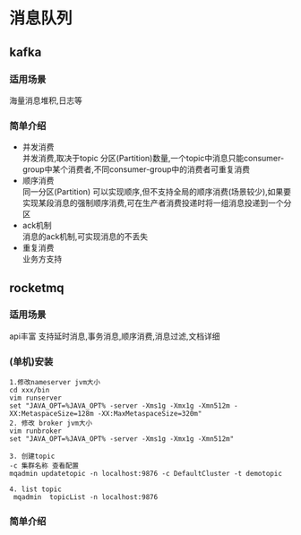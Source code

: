 #  消息队列

## kafka

###  适用场景
海量消息堆积,日志等

### 简单介绍
- 并发消费  
并发消费,取决于topic 分区(Partition)数量,一个topic中消息只能consumer-group中某个消费者,不同consumer-group中的消费者可重复消费
- 顺序消费  
同一分区(Partition) 可以实现顺序,但不支持全局的顺序消费(场景较少),如果要实现某段消息的强制顺序消费,可在生产者消费投递时将一组消息投递到一个分区
- ack机制  
消息的ack机制,可实现消息的不丢失
- 重复消费  
业务方支持



## rocketmq
###  适用场景  
api丰富 支持延时消息,事务消息,顺序消费,消息过滤,文档详细
### (单机)安装 
```shell script
1.修改nameserver jvm大小
cd xxx/bin
vim runserver
set "JAVA_OPT=%JAVA_OPT% -server -Xms1g -Xmx1g -Xmn512m -XX:MetaspaceSize=128m -XX:MaxMetaspaceSize=320m"
2. 修改 broker jvm大小
vim runbroker
set "JAVA_OPT=%JAVA_OPT% -server -Xms1g -Xmx1g -Xmn512m"

3. 创建topic
-c 集群名称 查看配置
mqadmin updatetopic -n localhost:9876 -c DefaultCluster -t demotopic

4. list topic
 mqadmin  topicList -n localhost:9876
```
### 简单介绍
